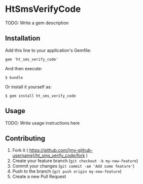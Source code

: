 # HtSmsVerifyCode

TODO: Write a gem description

## Installation

Add this line to your application's Gemfile:

    gem 'ht_sms_verify_code'

And then execute:

    $ bundle

Or install it yourself as:

    $ gem install ht_sms_verify_code

## Usage

TODO: Write usage instructions here

## Contributing

1. Fork it ( https://github.com/[my-github-username]/ht_sms_verify_code/fork )
2. Create your feature branch (`git checkout -b my-new-feature`)
3. Commit your changes (`git commit -am 'Add some feature'`)
4. Push to the branch (`git push origin my-new-feature`)
5. Create a new Pull Request
